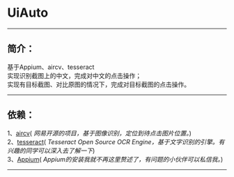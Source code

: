 # UiAuto 
***
## 简介：
基于Appium、aircv、tesseract  
实现识别截图上的中文，完成对中文的点击操作；  
实现有目标截图、对比原图的情况下，完成对目标截图的点击操作。
***
## 依赖：
1、[aircv](https://github.com/NetEaseGame/aircv)( *网易开源的项目，基于图像识别，定位到待点击图片位置。*)  
2、[tesseract](https://github.com/tesseract-ocr/tesseract)( *Tesseract Open Source OCR Engine，基于文字识别的引擎。有兴趣的同学可以深入去了解一下*)  
3、[Appium](http://appium.io)( *Appium的安装我就不再这里赘述了，有问题的小伙伴可以私信我。*)  
***
